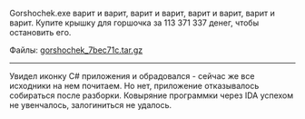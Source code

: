 Gorshochek.exe варит и варит, варит и варит, варит и варит, варит и варит. Купите крышку для горшочка за 113 371 337 денег, чтобы остановить его.

Файлы: [gorshochek_7bec71c.tar.gz](/gorshochek_7bec71c.tar.gz)

***

Увидел иконку C# приложения и обрадовался - сейчас же все исходники на нем почитаем. Но нет, приложение отказывалось собираться после разборки. Ковыряние программки через IDA успехом не увенчалось, залогиниться не удалось.